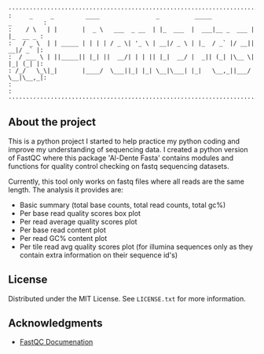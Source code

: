 ```
·················································································
:     _     _         ____                _          _____            _         :
:    / \   | |       |  _ \   ___  _ __  | |_  ___  |  ___|__ _  ___ | |_  __ _ :
:   / _ \  | | _____ | | | | / _ \| '_ \ | __|/ _ \ | |_  / _` |/ __|| __|/ _` |:
:  / ___ \ | ||_____|| |_| ||  __/| | | || |_|  __/ |  _|| (_| |\__ \| |_| (_| |:
: /_/   \_\|_|       |____/  \___||_| |_| \__|\___| |_|   \__,_||___/ \__|\__,_|:
:                                                                               :
·················································································
```

<!-- About the project -->
## About the project

This is a python project I started to help practice my python coding and improve my understanding of sequencing data.
I created a python version of FastQC where this package 'Al-Dente Fasta' contains modules and functions for quality control checking on fastq sequencing datasets.

Currently, this tool only works on fastq files where all reads are the same length.
The analysis it provides are:
* Basic summary (total base counts, total read counts, total gc%)
* Per base read quality scores box plot
* Per read average quality scores plot
* Per base read content plot 
* Per read GC% content plot
* Per tile read avg quality scores plot (for illumina sequences only as they contain extra information on their sequence id's)

<!-- LICENSE -->
## License

Distributed under the MIT License. See `LICENSE.txt` for more information.

<!-- ACKNOWLEDGMENTS -->
## Acknowledgments

* [FastQC Documenation](https://www.bioinformatics.babraham.ac.uk/projects/fastqc/Help/)
